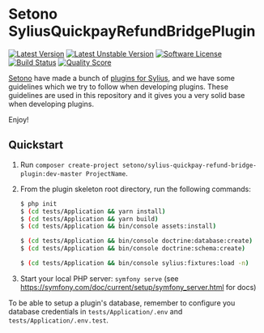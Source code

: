 # Setono SyliusQuickpayRefundBridgePlugin

[![Latest Version][ico-version]][link-packagist]
[![Latest Unstable Version][ico-unstable-version]][link-packagist]
[![Software License][ico-license]](LICENSE)
[![Build Status][ico-github-actions]][link-github-actions]
[![Quality Score][ico-code-quality]][link-code-quality]

[Setono](https://setono.com) have made a bunch of [plugins for Sylius](https://github.com/Setono), and we have some guidelines
which we try to follow when developing plugins. These guidelines are used in this repository and it gives you a very
solid base when developing plugins.

Enjoy! 

## Quickstart

1. Run `composer create-project setono/sylius-quickpay-refund-bridge-plugin:dev-master ProjectName`.

2. From the plugin skeleton root directory, run the following commands:

    ```bash
    $ php init
    $ (cd tests/Application && yarn install)
    $ (cd tests/Application && yarn build)
    $ (cd tests/Application && bin/console assets:install)
    
    $ (cd tests/Application && bin/console doctrine:database:create)
    $ (cd tests/Application && bin/console doctrine:schema:create)
   
    $ (cd tests/Application && bin/console sylius:fixtures:load -n)
    ```
   
3. Start your local PHP server: `symfony serve` (see https://symfony.com/doc/current/setup/symfony_server.html for docs)

To be able to setup a plugin's database, remember to configure you database credentials in `tests/Application/.env` and `tests/Application/.env.test`.

[ico-version]: https://poser.pugx.org/setono/sylius-quickpay-refund-bridge-plugin/v/stable
[ico-unstable-version]: https://poser.pugx.org/setono/sylius-quickpay-refund-bridge-plugin/v/unstable
[ico-license]: https://poser.pugx.org/setono/sylius-quickpay-refund-bridge-plugin/license
[ico-github-actions]: https://github.com/Setono/SyliusQuickpayRefundBridgePlugin/workflows/build/badge.svg
[ico-code-quality]: https://img.shields.io/scrutinizer/g/Setono/SyliusQuickpayRefundBridgePlugin.svg?style=flat-square

[link-packagist]: https://packagist.org/packages/setono/sylius-quickpay-refund-bridge-plugin
[link-github-actions]: https://github.com/Setono/SyliusQuickpayRefundBridgePlugin/actions
[link-code-quality]: https://scrutinizer-ci.com/g/Setono/SyliusQuickpayRefundBridgePlugin

